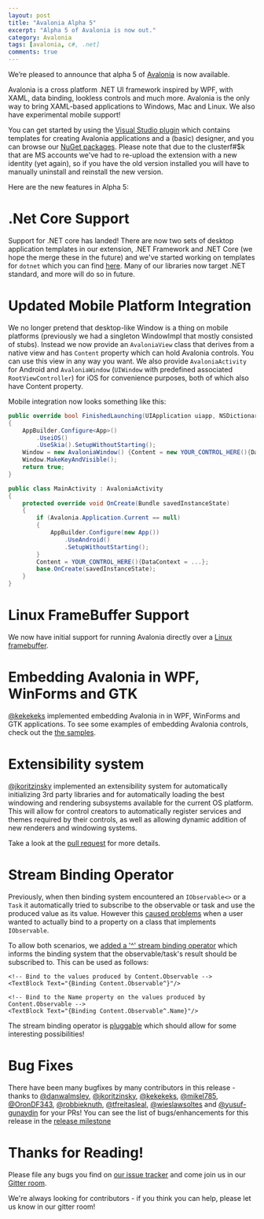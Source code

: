 ```yaml
---
layout: post
title: "Avalonia Alpha 5"
excerpt: "Alpha 5 of Avalonia is now out."
category: Avalonia
tags: [avalonia, c#, .net]
comments: true
---
```


We’re pleased to announce that alpha 5 of [Avalonia](https://github.com/AvaloniaUI/Avalonia) is now available.

Avalonia is a cross platform .NET UI framework inspired by WPF, with XAML, data binding, lookless controls and much more. Avalonia is the only way to bring XAML-based applications to Windows, Mac and Linux. We also have experimental mobile support!

You can get started by using the [Visual Studio plugin](https://visualstudiogallery.msdn.microsoft.com/b2203c92-2110-415b-b935-fcc01cf354f8?) which contains templates for creating Avalonia applications and a (basic) designer, and you can browse our [NuGet packages](https://www.nuget.org/packages?q=Tags%3A%22Avalonia%22). Please note that due to the clusterf#$k that are MS accounts we've had to re-upload the extension with a new identity (yet again), so if you have the old version installed you will have to manually uninstall and reinstall the new version.

Here are the new features in Alpha 5:

# .Net Core Support

Support for .NET core has landed! There are now two sets of desktop application templates in our extension, .NET Framework and .NET Core (we hope the merge these in the future) and we've started working on templates for `dotnet` which you can find [here](https://github.com/AvaloniaUI/avalonia-dotnet-templates). Many of our libraries now target .NET standard, and more will do so in future.

# Updated Mobile Platform Integration

We no longer pretend that desktop-like Window is a thing on mobile platforms (previously we had a singleton WindowImpl that mostly consisted of stubs). Instead we now provide an `AvaloniaView` class that derives from a native view and has `Content` property which can hold Avalonia controls. You can use this view in any way you want. We also provide `AvaloniaActivity` for Android and `AvaloniaWindow` (`UIWindow` with predefined associated `RootViewController`) for iOS for convenience purposes, both of which also have Content property.

Mobile integration now looks something like this:

```c#
public override bool FinishedLaunching(UIApplication uiapp, NSDictionary options)
{
	AppBuilder.Configure<App>()
		.UseiOS()
		.UseSkia().SetupWithoutStarting();
	Window = new AvaloniaWindow() {Content = new YOUR_CONTROL_HERE(){DataContext = ...}};
	Window.MakeKeyAndVisible();
	return true;
}
```
```c#
public class MainActivity : AvaloniaActivity
{
    protected override void OnCreate(Bundle savedInstanceState)
    {
        if (Avalonia.Application.Current == null)           
        {
            AppBuilder.Configure(new App())
                .UseAndroid()
                .SetupWithoutStarting();
        }
        Content = YOUR_CONTROL_HERE(){DataContext = ...};
        base.OnCreate(savedInstanceState);
    }
}
```
# Linux FrameBuffer Support

We now have initial support for running Avalonia directly over a [Linux framebuffer](https://github.com/AvaloniaUI/Avalonia/tree/master/src/Linux/Avalonia.LinuxFramebuffer).

# Embedding Avalonia in WPF, WinForms and GTK

[@kekekeks](https://github.com/kekekeks) implemented embedding Avalonia in in WPF, WinForms and GTK applications. To see some examples of embedding Avalonia controls, check out the [the samples]().

# Extensibility system

[@jkoritzinsky](https://github.com/jkoritzinsky) implemented an extensibility system for automatically initializing 3rd party libraries and for automatically loading the best windowing and rendering subsystems available for the current OS platform. This will allow for control creators to automatically register services and themes required by their controls, as well as allowing dynamic addition of new renderers and windowing systems.

Take a look at the [pull request](https://github.com/AvaloniaUI/Avalonia/pull/707) for more details.

# Stream Binding Operator

Previously, when then binding system encountered an `IObservable<>` or a `Task` it automatically tried to subscribe to the observable or task and use the produced value as its value. However this [caused problems](https://github.com/AvaloniaUI/Avalonia/issues/711) when a user wanted to  actually bind to a property on a class that implements `IObservable`.

To allow both scenarios, we [added a '^' stream binding operator](https://github.com/AvaloniaUI/Avalonia/pull/764) which informs the binding system that the observable/task's result should be subscribed to. This can be used as follows:

```
<!-- Bind to the values produced by Content.Observable -->
<TextBlock Text="{Binding Content.Observable^}"/>

<!-- Bind to the Name property on the values produced by Content.Observable -->
<TextBlock Text="{Binding Content.Observable^.Name}"/>
```

The stream binding operator is [pluggable](https://github.com/AvaloniaUI/Avalonia/blob/master/src/Markup/Avalonia.Markup/Data/ExpressionObserver.cs#L47) which should allow for some interesting possibilities!

# Bug Fixes

There have been many bugfixes by many contributors in this release - thanks to [@danwalmsley](https://github.com/danwalmsley), [@jkoritzinsky](https://github.com/jkoritzinsky), [@kekekeks](https://github.com/kekekeks), [@mikel785](https://github.com/mikel785), [@OronDF343](https://github.com/OronDF343), [@robbieknuth](https://github.com/robbieknuth), [@tfreitasleal](https://github.com/tfreitasleal), [@wieslawsoltes](https://github.com/wieslawsoltes) and [@yusuf-gunaydin](https://github.com/yusuf-gunaydin) for your PRs! You can see the list of bugs/enhancements for this release in the [release milestone](https://github.com/AvaloniaUI/Avalonia/milestone/7?closed=1)

# Thanks for Reading!

Please file any bugs you find on [our issue tracker](https://github.com/AvaloniaUI/Avalonia/issues) and come join us in our
[Gitter room](https://gitter.im/AvaloniaUI/Avalonia).

We're always looking for contributors - if you think you can help, please let us know in our gitter room!
